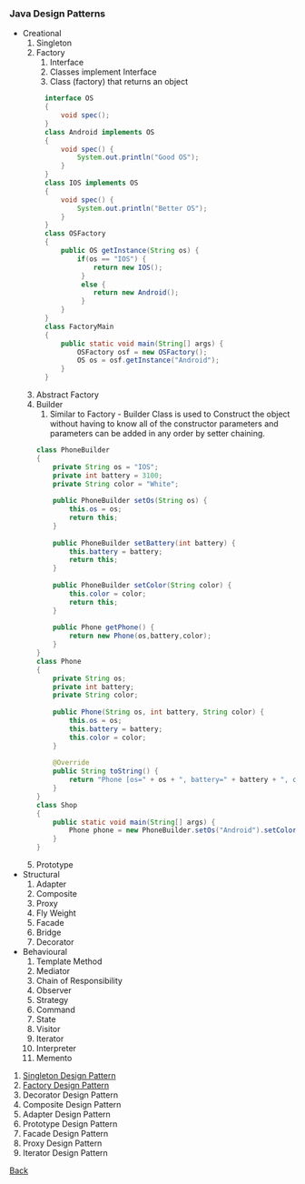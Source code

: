 ### Java Design Patterns

* Creational
  1. Singleton
  1. Factory
      1. Interface
      1. Classes implement Interface
      1. Class (factory) that returns an object
      ```java
        interface OS
        {
            void spec();
        }
        class Android implements OS
        {
            void spec() {
                System.out.println("Good OS");
            }
        }
        class IOS implements OS
        {
            void spec() {
                System.out.println("Better OS");
            }
        }
        class OSFactory
        {
            public OS getInstance(String os) {
                if(os == "IOS") {
                    return new IOS();
                 }
                 else {
                    return new Android();
                 }
            }
        }
        class FactoryMain 
        {
            public static void main(String[] args) {
                OSFactory osf = new OSFactory();
                OS os = osf.getInstance("Android");
            }
        }
      ```
  1. Abstract Factory
  1. Builder
      1. Similar to Factory - Builder Class is used to Construct the object without having to know all of the constructor parameters and parameters can be added in any order by setter chaining.
      ```java
      class PhoneBuilder
      {
          private String os = "IOS";
          private int battery = 3100;
          private String color = "White";
          
          public PhoneBuilder setOs(String os) {
              this.os = os;
              return this;
          }
          
          public PhoneBuilder setBattery(int battery) {
              this.battery = battery;
              return this;
          }
          
          public PhoneBuilder setColor(String color) {
              this.color = color;
              return this;
          }
          
          public Phone getPhone() {
              return new Phone(os,battery,color);
          }
      }
      class Phone
      {
          private String os;
          private int battery;
          private String color;
          
          public Phone(String os, int battery, String color) {
              this.os = os;
              this.battery = battery;
              this.color = color;
          }
          
          @Override
          public String toString() {
              return "Phone [os=" + os + ", battery=" + battery + ", color=" + color + "]";
          }
      }
      class Shop
      {
          public static void main(String[] args) {
              Phone phone = new PhoneBuilder.setOs("Android").setColor("Blue").getPhone();
          }
      }
      ```
  1. Prototype
* Structural
  1. Adapter
  1. Composite
  1. Proxy
  1. Fly Weight
  1. Facade
  1. Bridge
  1. Decorator
* Behavioural
  1. Template Method
  1. Mediator
  1. Chain of Responsibility
  1. Observer
  1. Strategy
  1. Command
  1. State
  1. Visitor
  1. Iterator
  1. Interpreter
  1. Memento

1. [Singleton Design Pattern](singleton/README.md)
1. [Factory Design Pattern](https://howtodoinjava.com/design-patterns/creational/implementing-factory-design-pattern-in-java/)
1. Decorator Design Pattern
1. Composite Design Pattern
1. Adapter Design Pattern
1. Prototype Design Pattern
1. Facade Design Pattern
1. Proxy Design Pattern
1. Iterator Design Pattern

[Back](../../../tree/java/)

